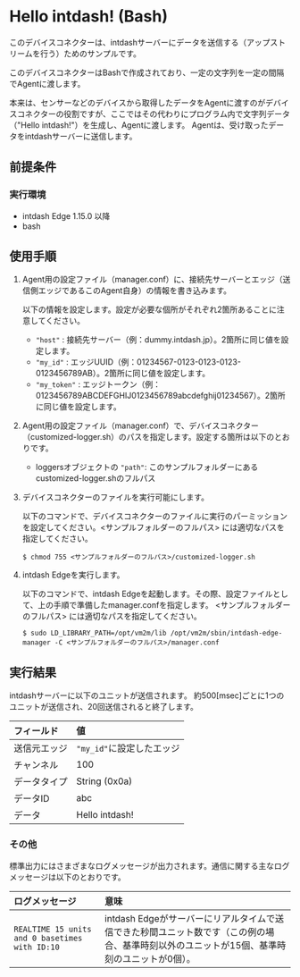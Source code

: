 Hello intdash! (Bash)
=====================

このデバイスコネクターは、intdashサーバーにデータを送信する（アップストリームを行う）ためのサンプルです。

このデバイスコネクターはBashで作成されており、一定の文字列を一定の間隔でAgentに渡します。

本来は、センサーなどのデバイスから取得したデータをAgentに渡すのがデバイスコネクターの役割ですが、ここではその代わりにプログラム内で文字列データ（"Hello intdash!"）を生成し、Agentに渡します。
Agentは、受け取ったデータをintdashサーバーに送信します。

## 前提条件

### 実行環境
- intdash Edge 1.15.0 以降
- bash

## 使用手順

1. Agent用の設定ファイル（manager.conf）に、接続先サーバーとエッジ（送信側エッジであるこのAgent自身）の情報を書き込みます。

    以下の情報を設定します。設定が必要な個所がそれぞれ2箇所あることに注意してください。
    
    - `"host"` : 接続先サーバー（例：dummy.intdash.jp）。2箇所に同じ値を設定します。
    - `"my_id"` : エッジUUID（例：01234567-0123-0123-0123-0123456789AB）。2箇所に同じ値を設定します。
    - `"my_token"` : エッジトークン（例：0123456789ABCDEFGHIJ0123456789abcdefghij01234567）。2箇所に同じ値を設定します。

2. Agent用の設定ファイル（manager.conf）で、デバイスコネクター（customized-logger.sh）のパスを指定します。設定する箇所は以下のとおりです。

    - loggersオブジェクトの `"path"`: このサンプルフォルダーにあるcustomized-logger.shのフルパス

3. デバイスコネクターのファイルを実行可能にします。

    以下のコマンドで、デバイスコネクターのファイルに実行のパーミッションを設定してください。<サンプルフォルダーのフルパス> には適切なパスを指定してください。

    ```
    $ chmod 755 <サンプルフォルダーのフルパス>/customized-logger.sh
    ````

4. intdash Edgeを実行します。

    以下のコマンドで、intdash Edgeを起動します。その際、設定ファイルとして、上の手順で準備したmanager.confを指定します。
    <サンプルフォルダーのフルパス> には適切なパスを指定してください。

    ```
    $ sudo LD_LIBRARY_PATH=/opt/vm2m/lib /opt/vm2m/sbin/intdash-edge-manager -C <サンプルフォルダーのフルパス>/manager.conf
    ```

## 実行結果

intdashサーバーに以下のユニットが送信されます。
約500[msec]ごとに1つのユニットが送信され、20回送信されると終了します。

| フィールド            | 値                   |
|:-------------------|:-----------------------|
| 送信元エッジ         | `"my_id"`に設定したエッジ |
| チャンネル           | 100                    |
| データタイプ         | String (0x0a)          |
| データID            | abc                    |
| データ              | Hello intdash!         |


### その他

標準出力にはさまざまなログメッセージが出力されます。通信に関する主なログメッセージは以下のとおりです。

| ログメッセージ                                          | 意味                                                                              |
|:----------------------------------------------------|:----------------------------------------------------------------------------------|
| `REALTIME 15 units and 0 basetimes with ID:10`      | intdash Edgeがサーバーにリアルタイムで送信できた秒間ユニット数です（この例の場合、基準時刻以外のユニットが15個、基準時刻のユニットが0個）。|
